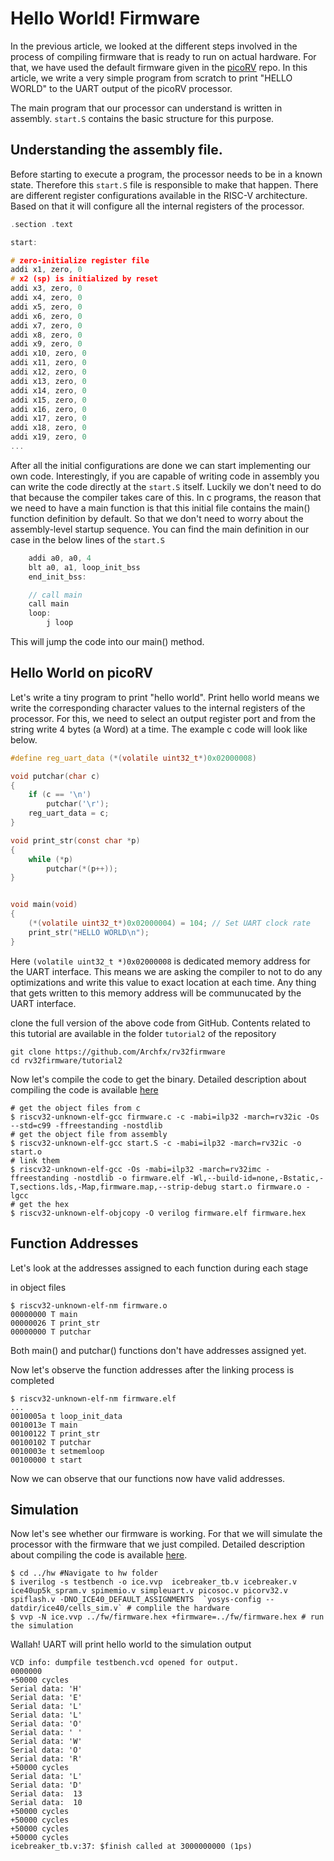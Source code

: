 Hello World! Firmware
========

In the previous article, we looked at the different steps involved in the process of compiling firmware that is ready to run on actual hardware. For that, we have used the default firmware given in the [picoRV](https://github.com/YosysHQ/picorv32) repo. In this article, we write a very simple program from scratch to print "HELLO WORLD" to the UART output of the picoRV processor.


The main program that our processor can understand is written in assembly. `start.S` contains the basic structure for this purpose. 

Understanding the assembly file.
--------

Before starting to execute a program, the processor needs to be in a known state. Therefore this `start.S` file is responsible to make that happen. There are different register configurations available in the RISC-V architecture. Based on that it will configure all the internal registers of the processor.

```c
.section .text

start:

# zero-initialize register file
addi x1, zero, 0
# x2 (sp) is initialized by reset
addi x3, zero, 0
addi x4, zero, 0
addi x5, zero, 0
addi x6, zero, 0
addi x7, zero, 0
addi x8, zero, 0
addi x9, zero, 0
addi x10, zero, 0
addi x11, zero, 0
addi x12, zero, 0
addi x13, zero, 0
addi x14, zero, 0
addi x15, zero, 0
addi x16, zero, 0
addi x17, zero, 0
addi x18, zero, 0
addi x19, zero, 0
...

```

After all the initial configurations are done we can start implementing our own code. Interestingly, if you are capable of writing code in assembly you can write the code directly at the `start.S` itself. Luckily we don't need to do that because the compiler takes care of this. In c programs, the reason that we need to have a main function is that this initial file contains the main() function definition by default. So that we don't need to worry about the assembly-level startup sequence. You can find the main definition in our case in the below lines of the `start.S`

```c
	addi a0, a0, 4
	blt a0, a1, loop_init_bss
	end_init_bss:

	// call main
	call main
	loop:
		j loop
```

This will jump the code into our main() method.

Hello World on picoRV
------

Let's write a tiny program to print "hello world". Print hello world means we write the corresponding character values to the internal registers of the processor. For this, we need to select an output register port and from the string write 4 bytes (a Word) at a time. The example c code will look like below.

```c
#define reg_uart_data (*(volatile uint32_t*)0x02000008)

void putchar(char c)
{
	if (c == '\n')
		putchar('\r');
	reg_uart_data = c;
}

void print_str(const char *p)
{
	while (*p)
		putchar(*(p++));
}


void main(void)
{
	(*(volatile uint32_t*)0x02000004) = 104; // Set UART clock rate
	print_str("HELLO WORLD\n");	
}
```

Here `(volatile uint32_t *)0x02000008` is dedicated memory address for the UART interface. This means we are asking the compiler to not to do any optimizations and write this value to exact location at each time. Any thing that gets written to this memory address will be communucated by the UART interface.

clone the full version of the above code from GitHub. Contents related to this tutorial are available in the folder `tutorial2` of the repository
```shell
git clone https://github.com/Archfx/rv32firmware
cd rv32firmware/tutorial2
```

Now let's compile the code to get the binary. Detailed description about compiling the code is available [here](https://archfx.github.io/posts/2023/02/firmware1/)

```shell
# get the object files from c
$ riscv32-unknown-elf-gcc firmware.c -c -mabi=ilp32 -march=rv32ic -Os --std=c99 -ffreestanding -nostdlib
# get the object file from assembly
$ riscv32-unknown-elf-gcc start.S -c -mabi=ilp32 -march=rv32ic -o start.o
# link them
$ riscv32-unknown-elf-gcc -Os -mabi=ilp32 -march=rv32imc -ffreestanding -nostdlib -o firmware.elf -Wl,--build-id=none,-Bstatic,-T,sections.lds,-Map,firmware.map,--strip-debug start.o firmware.o -lgcc
# get the hex
$ riscv32-unknown-elf-objcopy -O verilog firmware.elf firmware.hex
```

Function Addresses
-------

Let's look at the addresses assigned to each function during each stage

in object files

```shell
$ riscv32-unknown-elf-nm firmware.o
00000000 T main
00000026 T print_str
00000000 T putchar
```
Both main() and putchar() functions don't have addresses assigned yet.

Now let's observe the function addresses after the linking process is completed

```shell
$ riscv32-unknown-elf-nm firmware.elf 
...
0010005a t loop_init_data
0010013e T main
00100122 T print_str
00100102 T putchar
0010003e t setmemloop
00100000 t start

```
Now we can observe that our functions now have valid addresses.

Simulation
--------

Now let's see whether our firmware is working. For that we will simulate the processor with the firmware that we just compiled. Detailed description about compiling the code is available [here](https://archfx.github.io/posts/2023/02/firmware1/).

```shell
$ cd ../hw #Navigate to hw folder
$ iverilog -s testbench -o ice.vvp  icebreaker_tb.v icebreaker.v ice40up5k_spram.v spimemio.v simpleuart.v picosoc.v picorv32.v spiflash.v -DNO_ICE40_DEFAULT_ASSIGNMENTS  `yosys-config --datdir/ice40/cells_sim.v` # complile the hardware
$ vvp -N ice.vvp ../fw/firmware.hex +firmware=../fw/firmware.hex # run the simulation
```

Wallah! UART will print hello world to the simulation output
```shell
VCD info: dumpfile testbench.vcd opened for output.
0000000
+50000 cycles
Serial data: 'H'
Serial data: 'E'
Serial data: 'L'
Serial data: 'L'
Serial data: 'O'
Serial data: ' '
Serial data: 'W'
Serial data: 'O'
Serial data: 'R'
+50000 cycles
Serial data: 'L'
Serial data: 'D'
Serial data:  13
Serial data:  10
+50000 cycles
+50000 cycles
+50000 cycles
+50000 cycles
icebreaker_tb.v:37: $finish called at 3000000000 (1ps)
```
